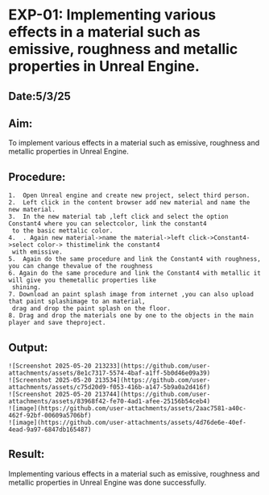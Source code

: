 # EXP-01: Implementing various effects in a material such as emissive, roughness and metallic properties in Unreal Engine.
## Date:5/3/25
## Aim:
To implement various effects in a material such as emissive, roughness and metallic
properties in Unreal Engine.

## Procedure:
```
1.  Open Unreal engine and create new project, select third person.
2.  Left click in the content browser add new material and name the new material.
3.  In the new material tab ,left click and select the option Constant4 where you can selectcolor, link the constant4
 to the basic mettalic color.
4.  . Again new material->name the material->left click->Constant4->select color-> thistimelink the constant4
 with emissive.
5.  Again do the same procedure and link the Constant4 with roughness, you can change thevalue of the roughness 
6. Again do the same procedure and link the Constant4 with metallic it will give you themetallic properties like
 shining.
7. Download an paint splash image from internet ,you can also upload that paint splashimage to an material,
 drag and drop the paint splash on the floor.
8. Drag and drop the materials one by one to the objects in the main player and save theproject.
```
## Output:
```
![Screenshot 2025-05-20 213233](https://github.com/user-attachments/assets/8e1c7317-5574-4baf-a1ff-5b0d46e09a39)
![Screenshot 2025-05-20 213534](https://github.com/user-attachments/assets/c75d20d9-f053-416b-a147-5b9a0a2d416f)
![Screenshot 2025-05-20 213744](https://github.com/user-attachments/assets/83968f42-fe70-4ad1-afee-25156b54ceb4)
![image](https://github.com/user-attachments/assets/2aac7581-a40c-462f-92bf-00609a5706bf)
![image](https://github.com/user-attachments/assets/4d76de6e-40ef-4ead-9a97-6847db165487)
```
## Result:
Implementing various effects in a material such as emissive, roughness and metallic properties in Unreal Engine was done successfully.
